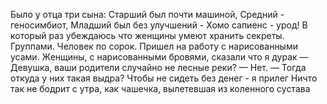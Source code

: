 Было у отца три сына:
Старший был почти машиной,
Средний - геносимбиот,
Младший был без улучшений -
Хомо сапиенс - урод!
В который раз убеждаюсь что женщины умеют хранить секреты. Группами. Человек по сорок.
Пришел на работу с нарисованными усами. Женщины, с нарисованными бровями, сказали что я дурак
— Девушка, ваши родители случайно не лесные реки?
— Нет.
— Тогда откуда у них такая выдра?
Чтобы не сидеть без денег - я прилег
Ничто так не бодрит с утра, как чашечка, вылетевшая из коленного сустава